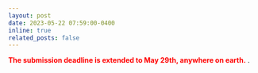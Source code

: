 ```yaml
---
layout: post
date: 2023-05-22 07:59:00-0400
inline: true
related_posts: false
---
```


<span style="color:red"><b>The submission deadline is extended to May 29th, anywhere on earth.</b> </span>.

